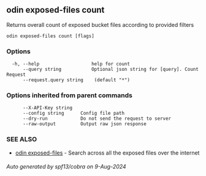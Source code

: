 ## odin exposed-files count

Returns overall count of exposed bucket files according to provided filters

```
odin exposed-files count [flags]
```

### Options

```
  -h, --help                   help for count
      --query string           Optional json string for [query]. Count Request
      --request.query string    (default "*")
```

### Options inherited from parent commands

```
      --X-API-Key string   
      --config string      Config file path
      --dry-run            Do not send the request to server
      --raw-output         Output raw json response
```

### SEE ALSO

* [odin exposed-files](odin_exposed-files.md)	 - Search across all the exposed files over the internet

###### Auto generated by spf13/cobra on 9-Aug-2024

